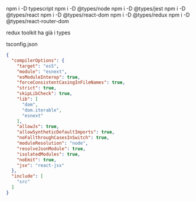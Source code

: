 npm i -D typescript
npm i -D @types/node
npm i -D @types/jest
npm i -D @types/react
npm i -D @types/react-dom
npm i -D @types/redux
npm i -D @types/react-router-dom

redux toolkit ha già i types

tsconfig.json
```json
{
  "compilerOptions": {
    "target": "es5",
    "module": "esnext",
    "esModuleInterop": true,
    "forceConsistentCasingInFileNames": true,
    "strict": true,
    "skipLibCheck": true,
    "lib": [
      "dom",
      "dom.iterable",
      "esnext"
    ],
    "allowJs": true,
    "allowSyntheticDefaultImports": true,
    "noFallthroughCasesInSwitch": true,
    "moduleResolution": "node",
    "resolveJsonModule": true,
    "isolatedModules": true,
    "noEmit": true,
    "jsx": "react-jsx"
  },
  "include": [
    "src"
  ]
}
```